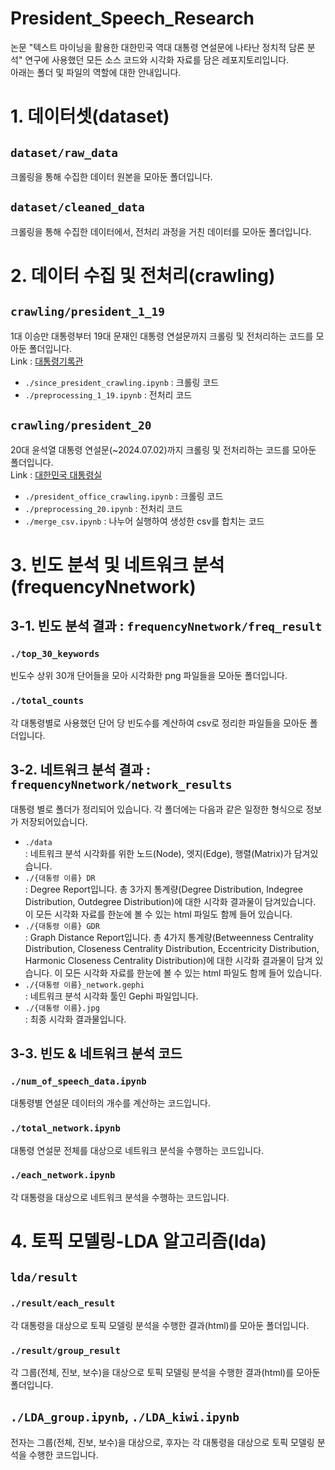 # President_Speech_Research
논문 "텍스트 마이닝을 활용한 대한민국 역대 대통령 연설문에 나타난 정치적 담론 분석" 연구에 사용했던 모든 소스 코드와 시각화 자료를 담은 레포지토리입니다.    
아래는 폴더 및 파일의 역할에 대한 안내입니다.

# 1. 데이터셋(dataset)
## `dataset/raw_data`
크롤링을 통해 수집한 데이터 원본을 모아둔 폴더입니다.

## `dataset/cleaned_data`
크롤링을 통해 수집한 데이터에서, 전처리 과정을 거친 데이터를 모아둔 폴더입니다.

    
# 2. 데이터 수집 및 전처리(crawling)
## `crawling/president_1_19`
1대 이승만 대통령부터 19대 문재인 대통령 연설문까지 크롤링 및 전처리하는 코드를 모아둔 폴더입니다.     
Link : [대통령기록관](https://www.pa.go.kr/research/contents/speech/index.jsp)
- `./since_president_crawling.ipynb` : 크롤링 코드
- `./preprocessing_1_19.ipynb` : 전처리 코드

## `crawling/president_20`
20대 윤석열 대통령 연설문(~2024.07.02)까지 크롤링 및 전처리하는 코드를 모아둔 폴더입니다.    
Link : [대한민국 대통령실](https://www.president.go.kr/president/speeches)
- `./president_office_crawling.ipynb` : 크롤링 코드
- `./preprocessing_20.ipynb` : 전처리 코드
- `./merge_csv.ipynb` : 나누어 실행하여 생성한 csv를 합치는 코드

    
# 3. 빈도 분석 및 네트워크 분석(frequencyNnetwork)
## 3-1. 빈도 분석 결과 : `frequencyNnetwork/freq_result`
### `./top_30_keywords`
빈도수 상위 30개 단어들을 모아 시각화한 png 파일들을 모아둔 폴더입니다.

### `./total_counts`
각 대통령별로 사용했던 단어 당 빈도수를 계산하여 csv로 정리한 파일들을 모아둔 폴더입니다.

## 3-2. 네트워크 분석 결과 : `frequencyNnetwork/network_results`
대통령 별로 폴더가 정리되어 있습니다. 
각 폴더에는 다음과 같은 일정한 형식으로 정보가 저장되어있습니다.
- `./data`     
: 네트워크 분석 시각화를 위한 노드(Node), 엣지(Edge), 행렬(Matrix)가 담겨있습니다.
- `./{대통령 이름} DR`     
: Degree Report입니다. 총 3가지 통계량(Degree Distribution, Indegree Distribution, Outdegree Distribution)에 대한 시각화 결과물이 담겨있습니다. 이 모든 시각화 자료를 한눈에 볼 수 있는 html 파일도 함께 들어 있습니다.
- `./{대통령 이름} GDR`     
: Graph Distance Report입니다. 총 4가지 통계량(Betweenness Centrality Distribution, Closeness Centrality Distribution, Eccentricity Distribution, Harmonic Closeness Centrality Distribution)에 대한 시각화 결과물이 담겨 있습니다. 이 모든 시각화 자료를 한눈에 볼 수 있는 html 파일도 함께 들어 있습니다. 
- `./{대통령 이름}_network.gephi`    
: 네트워크 분석 시각화 툴인 Gephi 파일입니다. 
- `./{대통령 이름}.jpg`     
: 최종 시각화 결과물입니다.

## 3-3. 빈도 & 네트워크 분석 코드
### `./num_of_speech_data.ipynb`
대통령별 연설문 데이터의 개수를 계산하는 코드입니다.

### `./total_network.ipynb`
대통령 연설문 전체를 대상으로 네트워크 분석을 수행하는 코드입니다.

### `./each_network.ipynb`
각 대통령을 대상으로 네트워크 분석을 수행하는 코드입니다.

# 4. 토픽 모델링-LDA 알고리즘(lda)
## `lda/result`
### `./result/each_result`
각 대통령을 대상으로 토픽 모델링 분석을 수행한 결과(html)를 모아둔 폴더입니다.
### `./result/group_result`
각 그룹(전체, 진보, 보수)을 대상으로 토픽 모델링 분석을 수행한 결과(html)를 모아둔 폴더입니다.
## `./LDA_group.ipynb`, `./LDA_kiwi.ipynb`
전자는 그룹(전체, 진보, 보수)을 대상으로, 후자는 각 대통령을 대상으로 토픽 모델링 분석을 수행한 코드입니다. 